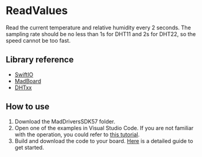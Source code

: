 # ReadValues

Read the current temperature and relative humidity every 2 seconds. The sampling rate should be no less than 1s for DHT11 and 2s for DHT22, so the speed cannot be too fast.

## Library reference

* [SwiftIO](https://github.com/madmachineio/SwiftIO)
* [MadBoard](https://github.com/madmachineio/MadBoards)
* [DHTxx](https://github.com/madmachineio/MadDriversSDK57/tree/main/Sources/DHTxx/DHTxx.swift)


## How to use

1. Download the MadDriversSDK57 folder.
2. Open one of the examples in Visual Studio Code. If you are not familiar with the operation, you could refer to [this tutorial](https://docs.madmachine.io/how-to/open-project).
3. Build and download the code to your board. [Here](https://docs.madmachine.io/overview/run-your-first-project) is a detailed guide to get started.

